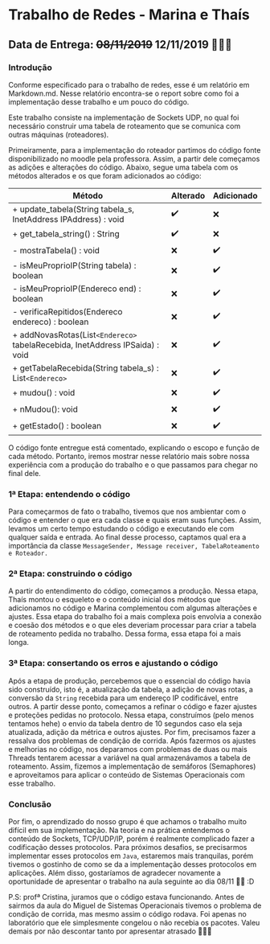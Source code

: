 
  
# Trabalho de Redes - Marina e Thaís

## Data de Entrega: ~~08/11/2019~~ 12/11/2019 🙏🙏🙏

### Introdução
Conforme especificado para o trabalho de redes, esse é um relatório em Markdown.md. Nesse relatório encontra-se o report sobre como foi a implementação desse trabalho e um pouco do código.

Este trabalho consiste na implementação de Sockets UDP, no qual foi necessário construir uma tabela de roteamento que se comunica com outras máquinas (roteadores).

Primeiramente, para a implementação do roteador partimos do código fonte disponibilizado no moodle pela professora. Assim, a partir dele começamos as adições e alterações do código. Abaixo, segue uma tabela com os métodos alterados e os que foram adicionados ao código: 

 Método |  Alterado | Adicionado
 ------ | --------- | ----------
+ update_tabela(String  tabela_s, InetAddress  IPAddress) : void | ✔️ | ❌
+ get_tabela_string() : String | ✔️ | ❌
- mostraTabela() : void	| ❌ | ✔️
- isMeuProprioIP(String  tabela) : boolean	| ❌ | ✔️
- isMeuProprioIP(Endereco end) : boolean	| ❌ | ✔️
- verificaRepitidos(Endereco  endereco) : boolean	| ❌ | ✔️
+ addNovasRotas(List`<Endereco>` tabelaRecebida, InetAddress  IPSaida) : void	| ❌ | ✔️
+ getTabelaRecebida(String  tabela_s) : List`<Endereco>` | ❌ | ✔️
+ mudou() : void	| ❌ | ✔️
+ nMudou(): void	| ❌ | ✔️
+ getEstado() : boolean	| ❌ | ✔️


O código fonte entregue está comentado, explicando o escopo e função de cada método. Portanto, iremos mostrar nesse relatório mais sobre nossa experiência com a produção do trabalho e o que passamos para chegar no final dele. 

### 1ª Etapa: entendendo o código
Para começarmos de fato o trabalho, tivemos que nos ambientar com o código e entender o que era cada classe e quais eram suas funções. Assim, levamos um certo tempo estudando o código e executando ele com qualquer saída e entrada. Ao final desse processo, captamos qual era a importância da classe `MessageSender, Message receiver, TabelaRoteamento e Roteador.`

### 2ª Etapa: construindo o código
A partir do entendimento do código, começamos a produção. Nessa etapa,  Thaís montou o esqueleto e o conteúdo inicial dos métodos que adicionamos no código e Marina complementou com algumas alterações e ajustes. Essa etapa do trabalho foi a mais complexa pois envolvia a conexão e coesão dos métodos e o que eles deveriam processar para criar a tabela de roteamento pedida no trabalho. Dessa forma, essa etapa foi a mais longa. 

### 3ª Etapa: consertando os erros e ajustando o código
Após a etapa de produção, percebemos que o essencial do código havia sido construído, isto é, a atualização da tabela, a adição de novas rotas, a conversão da `String` recebida para um endereço IP codificável, entre outros. A partir desse ponto, começamos a refinar o código e fazer ajustes e proteções pedidas no protocolo. Nessa etapa, construímos (pelo menos tentamos hehe) o envio da tabela dentro de 10 segundos caso ela seja atualizada, adição da métrica e outros ajustes. 
Por fim, precisamos fazer a ressalva dos problemas de condição de corrida. Após fazermos os ajustes e melhorias no código, nos deparamos com problemas de duas ou mais Threads tentarem acessar a variável na qual armazenávamos a tabela de roteamento. Assim, fizemos a implementação de semáforos (Semaphores) e aproveitamos para aplicar o conteúdo de Sistemas Operacionais com esse trabalho.  

### Conclusão
Por fim, o aprendizado do nosso grupo é que achamos o trabalho muito difícil em sua implementação. Na teoria e na prática entendemos o conteúdo de Sockets, TCP/UDP/IP, porém é realmente complicado fazer a codificação desses protocolos. Para próximos desafios, se precisarmos implementar esses protocolos em `Java`, estaremos mais tranquilas, porém tivemos o gostinho de como se da a implementação desses protocolos em aplicações. 
Além disso, gostaríamos de agradecer novamente a oportunidade de apresentar o trabalho na aula seguinte ao dia 08/11  🤘🙏 :D

P.S: profª Cristina, juramos que o código estava funcionando. Antes de sairmos da aula do Miguel de Sistemas Operacionais tivemos o problema de condição de corrida, mas mesmo assim o código rodava. Foi apenas no laboratório que ele simplesmente congelou o não recebia os pacotes. Valeu demais por não descontar tanto por apresentar atrasado 🙏🙏🙏
